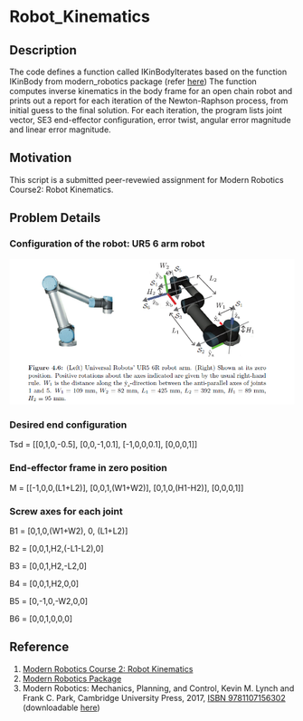 # Robot_Kinematics

## Description
The code defines a function called IKinBodyIterates based on the function IKinBody from modern_robotics package (refer [here](https://github.com/NxRLab/ModernRobotics/blob/5e0f9e503cedb37fd9e5db706102b3b3fc288c22/packages/Python/modern_robotics/core.py#L699))
The function computes inverse kinematics in the body frame for an open chain robot and prints out a report for each iteration 
of the Newton-Raphson process, from initial guess to the final solution. For each iteration, the program lists joint vector, SE3 end-effector configuration, error twist, angular error magnitude and linear error magnitude.

## Motivation
This script is a submitted peer-revewied assignment for Modern Robotics Course2: Robot Kinematics. 

## Problem Details

### Configuration of the robot: UR5 6 arm robot  
![alt text](https://github.com/Suriya-Arulselvan/Robot_Kinematics/blob/main/UR5%206R%20robot.png)

### Desired end configuration
Tsd = [[0,1,0,-0.5],
       [0,0,-1,0.1],
       [-1,0,0,0.1],
       [0,0,0,1]]
       
### End-effector frame in zero position
M = [[-1,0,0,(L1+L2)], 
     [0,0,1,(W1+W2)], 
     [0,1,0,(H1-H2)], 
     [0,0,0,1]]
     
### Screw axes for each joint
B1 = [0,1,0,(W1+W2), 0, (L1+L2)] 

B2 = [0,0,1,H2,(-L1-L2),0] 

B3 = [0,0,1,H2,-L2,0] 

B4 = [0,0,1,H2,0,0] 

B5 = [0,-1,0,-W2,0,0] 

B6 = [0,0,1,0,0,0] 

## Reference
1. [Modern Robotics Course 2: Robot Kinematics](https://www.coursera.org/learn/modernrobotics-course2?specialization=modernrobotics)
2. [Modern Robotics Package](https://github.com/NxRLab/ModernRobotics/tree/master/packages/Python)
3. Modern Robotics: Mechanics, Planning, and Control, Kevin M. Lynch and Frank C. Park, Cambridge University Press, 2017, [ISBN 9781107156302](https://www.cambridge.org/us/academic/subjects/computer-science/computer-graphics-image-processing-and-robotics/modern-robotics-mechanics-planning-and-control?utm_source=SM&utm_medium=social&utm_campaign=9781107156302&utm_term=LFA) (downloadable [here](http://hades.mech.northwestern.edu/index.php/Modern_Robotics#Book))

